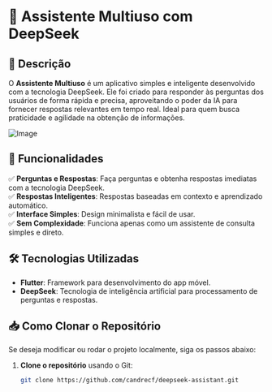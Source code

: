 # 🤖 Assistente Multiuso com DeepSeek

## 📌 Descrição  
O **Assistente Multiuso** é um aplicativo simples e inteligente desenvolvido com a tecnologia DeepSeek. Ele foi criado para responder às perguntas dos usuários de forma rápida e precisa, aproveitando o poder da IA para fornecer respostas relevantes em tempo real. Ideal para quem busca praticidade e agilidade na obtenção de informações.

![Image](https://github.com/user-attachments/assets/7156b12a-1a01-4366-bf01-2411091d2961)

## 🚀 Funcionalidades  
✅ **Perguntas e Respostas**: Faça perguntas e obtenha respostas imediatas com a tecnologia DeepSeek.  
✅ **Respostas Inteligentes**: Respostas baseadas em contexto e aprendizado automático.  
✅ **Interface Simples**: Design minimalista e fácil de usar.  
✅ **Sem Complexidade**: Funciona apenas como um assistente de consulta simples e direto.

## 🛠️ Tecnologias Utilizadas  
- **Flutter**: Framework para desenvolvimento do app móvel.  
- **DeepSeek**: Tecnologia de inteligência artificial para processamento de perguntas e respostas.

## 📥 Como Clonar o Repositório  
Se deseja modificar ou rodar o projeto localmente, siga os passos abaixo:

1. **Clone o repositório** usando o Git:  
   ```sh
   git clone https://github.com/candrecf/deepseek-assistant.git
